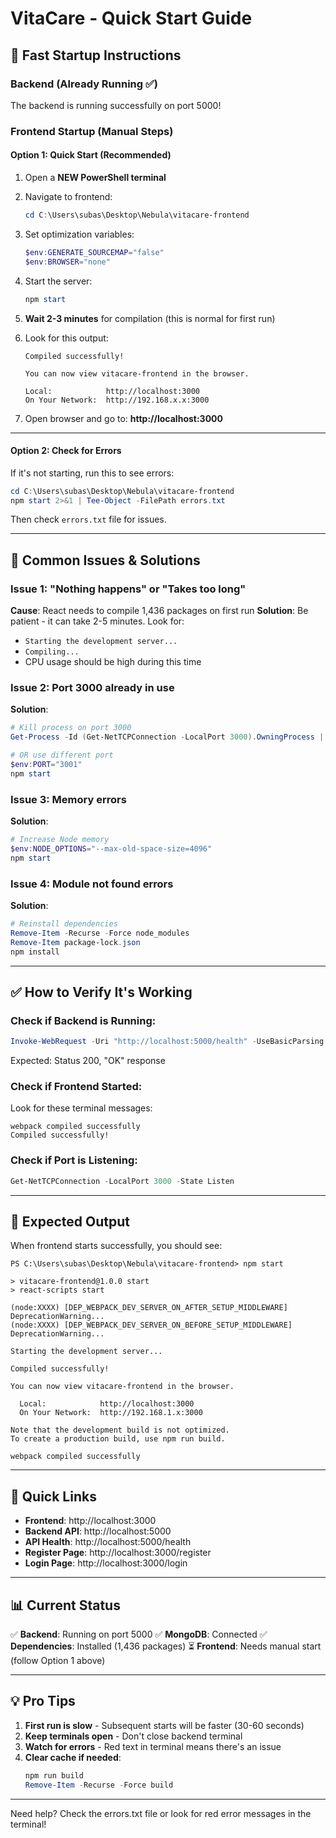 # VitaCare - Quick Start Guide

## 🚀 Fast Startup Instructions

### Backend (Already Running ✅)
The backend is running successfully on port 5000!

### Frontend Startup (Manual Steps)

#### Option 1: Quick Start (Recommended)
1. Open a **NEW PowerShell terminal**
2. Navigate to frontend:
   ```powershell
   cd C:\Users\subas\Desktop\Nebula\vitacare-frontend
   ```

3. Set optimization variables:
   ```powershell
   $env:GENERATE_SOURCEMAP="false"
   $env:BROWSER="none"
   ```

4. Start the server:
   ```powershell
   npm start
   ```

5. **Wait 2-3 minutes** for compilation (this is normal for first run)

6. Look for this output:
   ```
   Compiled successfully!

   You can now view vitacare-frontend in the browser.

   Local:            http://localhost:3000
   On Your Network:  http://192.168.x.x:3000
   ```

7. Open browser and go to: **http://localhost:3000**

---

#### Option 2: Check for Errors
If it's not starting, run this to see errors:
```powershell
cd C:\Users\subas\Desktop\Nebula\vitacare-frontend
npm start 2>&1 | Tee-Object -FilePath errors.txt
```

Then check `errors.txt` file for issues.

---

## 🐛 Common Issues & Solutions

### Issue 1: "Nothing happens" or "Takes too long"
**Cause**: React needs to compile 1,436 packages on first run
**Solution**: Be patient - it can take 2-5 minutes. Look for:
- `Starting the development server...`
- `Compiling...`
- CPU usage should be high during this time

### Issue 2: Port 3000 already in use
**Solution**:
```powershell
# Kill process on port 3000
Get-Process -Id (Get-NetTCPConnection -LocalPort 3000).OwningProcess | Stop-Process -Force

# OR use different port
$env:PORT="3001"
npm start
```

### Issue 3: Memory errors
**Solution**:
```powershell
# Increase Node memory
$env:NODE_OPTIONS="--max-old-space-size=4096"
npm start
```

### Issue 4: Module not found errors
**Solution**:
```powershell
# Reinstall dependencies
Remove-Item -Recurse -Force node_modules
Remove-Item package-lock.json
npm install
```

---

## ✅ How to Verify It's Working

### Check if Backend is Running:
```powershell
Invoke-WebRequest -Uri "http://localhost:5000/health" -UseBasicParsing
```
Expected: Status 200, "OK" response

### Check if Frontend Started:
Look for these terminal messages:
```
webpack compiled successfully
Compiled successfully!
```

### Check if Port is Listening:
```powershell
Get-NetTCPConnection -LocalPort 3000 -State Listen
```

---

## 🎯 Expected Output

When frontend starts successfully, you should see:

```
PS C:\Users\subas\Desktop\Nebula\vitacare-frontend> npm start

> vitacare-frontend@1.0.0 start
> react-scripts start

(node:XXXX) [DEP_WEBPACK_DEV_SERVER_ON_AFTER_SETUP_MIDDLEWARE] DeprecationWarning...
(node:XXXX) [DEP_WEBPACK_DEV_SERVER_ON_BEFORE_SETUP_MIDDLEWARE] DeprecationWarning...

Starting the development server...

Compiled successfully!

You can now view vitacare-frontend in the browser.

  Local:            http://localhost:3000
  On Your Network:  http://192.168.1.x:3000

Note that the development build is not optimized.
To create a production build, use npm run build.

webpack compiled successfully
```

---

## 🔗 Quick Links

- **Frontend**: http://localhost:3000
- **Backend API**: http://localhost:5000
- **API Health**: http://localhost:5000/health
- **Register Page**: http://localhost:3000/register
- **Login Page**: http://localhost:3000/login

---

## 📊 Current Status

✅ **Backend**: Running on port 5000
✅ **MongoDB**: Connected
✅ **Dependencies**: Installed (1,436 packages)
⏳ **Frontend**: Needs manual start (follow Option 1 above)

---

## 💡 Pro Tips

1. **First run is slow** - Subsequent starts will be faster (30-60 seconds)
2. **Keep terminals open** - Don't close backend terminal
3. **Watch for errors** - Red text in terminal means there's an issue
4. **Clear cache if needed**: 
   ```powershell
   npm run build
   Remove-Item -Recurse -Force build
   ```

---

Need help? Check the errors.txt file or look for red error messages in the terminal!
